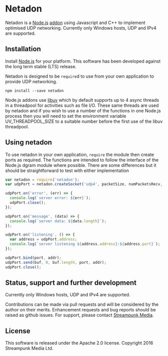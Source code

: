 # Netadon

Netadon is a [Node.js](http://nodejs.org/) [addon](http://nodejs.org/api/addons.html) using Javascript and C++ to implement optimised UDP networking.
Currently only Windows hosts, UDP and IPv4 are supported. 

## Installation

Install [Node.js](http://nodejs.org/) for your platform. This software has been developed against the long term stable (LTS) release.

Netadon is designed to be `require`d to use from your own application to provide UDP networking.

    npm install --save netadon

Node.js addons use [libuv](http://libuv.org/) which by default supports up to 4 async threads in a threadpool for activities such as file I/O. These same threads are used by netadon and if you wish to use a number of the functions in one Node.js process then you will need to set the environment variable UV_THREADPOOL_SIZE to a suitable number before the first use of the libuv threadpool.

## Using netadon

To use netadon in your own application, `require` the module then create ports as required.
The functions are intended to follow the interface of the Node.js dgram module where possible.  There are some differences but it should be straightforward to test with either implementation   

```javascript
var netadon = require('netadon');
var udpPort = netadon.createSocket('udp4', packetSize, numPacketsRecv, numPacketsSend); 

udpPort.on('error', (err) => {
  console.log(`server error: ${err}`);
  udpPort.close();
});

udpPort.on('message', (data) => {
  console.log(`server data: ${data.length}`);
});

udpPort.on('listening', () => {
  var address = udpPort.address;
  console.log(`server listening ${address.address}:${address.port}`);
});

udpPort.bind(port, addr);
udpPort.send(buf, 0, buf.length, port, addr);
udpPort.close();
```
## Status, support and further development

Currently only Windows hosts, UDP and IPv4 are supported.

Contributions can be made via pull requests and will be considered by the author on their merits. Enhancement requests and bug reports should be raised as github issues. For support, please contact [Streampunk Media](http://www.streampunk.media/).

## License

This software is released under the Apache 2.0 license. Copyright 2016 Streampunk Media Ltd.
